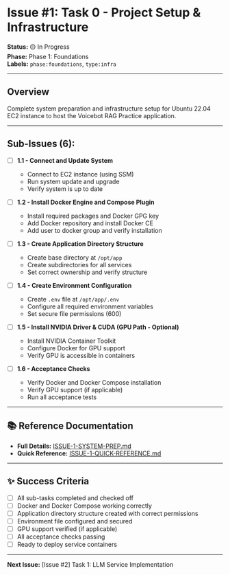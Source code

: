 # Issue #1: Task 0 - Project Setup & Infrastructure

**Status:** 🟡 In Progress  
**Phase:** Phase 1: Foundations  
**Labels:** `phase:foundations`, `type:infra`

---

## Overview
Complete system preparation and infrastructure setup for Ubuntu 22.04 EC2 instance to host the Voicebot RAG Practice application.

---

## Sub-Issues (6):

- [ ] **1.1 - Connect and Update System**
  - Connect to EC2 instance (using SSM)
  - Run system update and upgrade
  - Verify system is up to date

- [ ] **1.2 - Install Docker Engine and Compose Plugin**
  - Install required packages and Docker GPG key
  - Add Docker repository and install Docker CE
  - Add user to docker group and verify installation

- [ ] **1.3 - Create Application Directory Structure**
  - Create base directory at `/opt/app`
  - Create subdirectories for all services
  - Set correct ownership and verify structure

- [ ] **1.4 - Create Environment Configuration**
  - Create `.env` file at `/opt/app/.env`
  - Configure all required environment variables
  - Set secure file permissions (600)

- [ ] **1.5 - Install NVIDIA Driver & CUDA (GPU Path - Optional)**
  - Install NVIDIA Container Toolkit
  - Configure Docker for GPU support
  - Verify GPU is accessible in containers

- [ ] **1.6 - Acceptance Checks**
  - Verify Docker and Docker Compose installation
  - Verify GPU support (if applicable)
  - Run all acceptance tests

---

## 📚 Reference Documentation
- **Full Details:** [ISSUE-1-SYSTEM-PREP.md](./ISSUE-1-SYSTEM-PREP.md)
- **Quick Reference:** [ISSUE-1-QUICK-REFERENCE.md](./ISSUE-1-QUICK-REFERENCE.md)

---

## ✨ Success Criteria
- [ ] All sub-tasks completed and checked off
- [ ] Docker and Docker Compose working correctly
- [ ] Application directory structure created with correct permissions
- [ ] Environment file configured and secured
- [ ] GPU support verified (if applicable)
- [ ] All acceptance checks passing
- [ ] Ready to deploy service containers

---

**Next Issue:** [Issue #2] Task 1: LLM Service Implementation